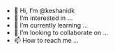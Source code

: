 - 👋 Hi, I’m @keshanidk
- 👀 I’m interested in ...
- 🌱 I’m currently learning ...
- 💞️ I’m looking to collaborate on ...
- 📫 How to reach me ...

<!---
keshanidk/keshanidk is a ✨ special ✨ repository because its `README.md` (this file) appears on your GitHub profile.
You can click the Preview link to take a look at your changes.
--->
